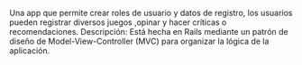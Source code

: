  Una app que permite crear roles de usuario y datos de registro, los usuarios pueden  registrar diversos juegos ,opinar y hacer críticas o recomendaciones.
Descripción: Está hecha en Rails mediante un patrón  de diseño de Model-View-Controller (MVC) para organizar la lógica de la aplicación.                  

